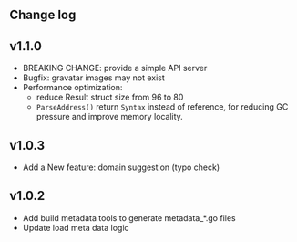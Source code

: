 ## Change log

v1.1.0
----------
* BREAKING CHANGE: provide a simple API server
* Bugfix: gravatar images may not exist
* Performance optimization:
    * reduce Result struct size from 96 to 80
    * `ParseAddress()` return `Syntax` instead of reference, for reducing GC pressure and improve memory locality.

v1.0.3
----------
* Add a New feature: domain suggestion (typo check)

v1.0.2
----------
* Add build metadata tools to generate metadata_*.go files 
* Update load meta data logic
